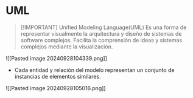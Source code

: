 # UML

> [!IMPORTANT] Unified Modeling Language(UML)
> Es una forma de representar visualmente la arquitectura y diseño de sistemas de software complejos.
> Facilita la comprensión de ideas y sistemas complejos mediante la visualización.

![[Pasted image 20240928104339.png]]


- Cada entidad y relación del modelo representan un conjunto de instancias de elementos similares.

![[Pasted image 20240928105016.png]]